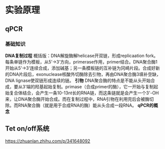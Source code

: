 # 实验原理
## qPCR
### 基础知识
**DNA复制过程**
概括版：DNA解旋酶解helicase开双链，形成replicaation fork。每条单链作为模板，从5’→3’方向，primerase作用，primer结合。DNA聚合酶1开始从5’→3’连续合成，添加碱基；另一条模板链的互补链为冈崎片段。合成好新的DNA片段后，exonuclease核酸外切酶除去引物，再由DNA聚合酶3填补空缺，DNA lignase使双链形成连续的链。
**引物**
DNA聚合酶的特点是不能从头开始合成，要从3’端的羟基起始复制。primase（合成primer的酶），它一开始与复制起始复合体结合，会产生一条10-13nt长的RNA链，而这条链就是会产生一个3'-OH来，让DNA聚合酶开始合成。而在复制过程中，RNA引物在利用完后会被酶切除。而RNA聚合酶（就是用于合成RNA的酶）能从头合成一段RNA。
**qPCR的概念**

## Tet on/off系统
https://zhuanlan.zhihu.com/p/341648092
